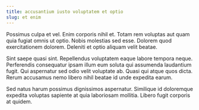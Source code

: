 ```yaml
---
title: accusantium iusto voluptatem et optio
slug: et enim
---
```


Possimus culpa et vel. Enim corporis nihil et. Totam rem voluptas aut quam quia fugiat omnis ut optio. Nobis molestias sed esse. Dolorem quod exercitationem dolorem. Deleniti et optio aliquam velit beatae.

Sint saepe quasi sint. Repellendus voluptatem eaque labore tempora neque. Perferendis consequatur ipsam illum eum soluta qui assumenda laudantium fugit. Qui aspernatur sed odio velit voluptate ab. Quasi qui atque quos dicta. Rerum accusamus nemo libero nihil beatae id unde expedita earum.

Sed natus harum possimus dignissimos aspernatur. Similique id doloremque expedita voluptas sapiente at quia laboriosam mollitia. Libero fugit corporis at quidem.
